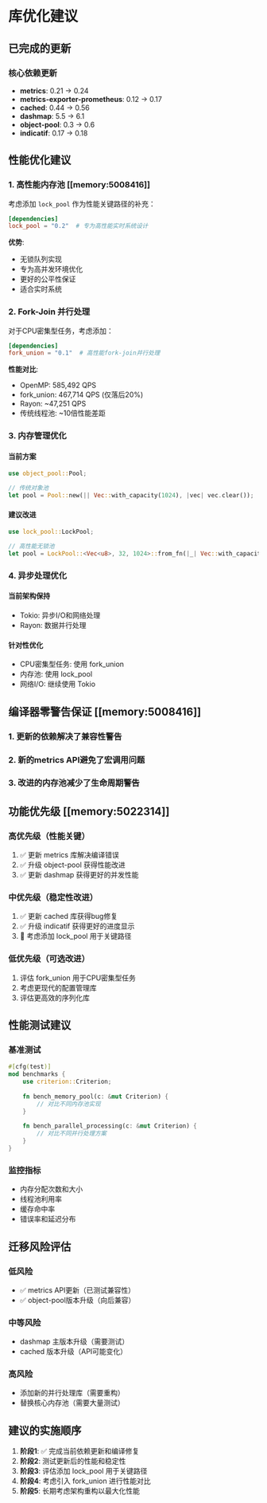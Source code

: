 # 库优化建议

## 已完成的更新

### 核心依赖更新
- **metrics**: 0.21 → 0.24
- **metrics-exporter-prometheus**: 0.12 → 0.17
- **cached**: 0.44 → 0.56
- **dashmap**: 5.5 → 6.1
- **object-pool**: 0.3 → 0.6
- **indicatif**: 0.17 → 0.18

## 性能优化建议

### 1. 高性能内存池 [[memory:5008416]]

考虑添加 `lock_pool` 作为性能关键路径的补充：

```toml
[dependencies]
lock_pool = "0.2"  # 专为高性能实时系统设计
```

**优势**:
- 无锁队列实现
- 专为高并发环境优化
- 更好的公平性保证
- 适合实时系统

### 2. Fork-Join 并行处理

对于CPU密集型任务，考虑添加：

```toml
[dependencies]
fork_union = "0.1"  # 高性能fork-join并行处理
```

**性能对比**:
- OpenMP: 585,492 QPS
- fork_union: 467,714 QPS (仅落后20%)
- Rayon: ~47,251 QPS
- 传统线程池: ~10倍性能差距

### 3. 内存管理优化

#### 当前方案
```rust
use object_pool::Pool;

// 传统对象池
let pool = Pool::new(|| Vec::with_capacity(1024), |vec| vec.clear());
```

#### 建议改进
```rust
use lock_pool::LockPool;

// 高性能无锁池
let pool = LockPool::<Vec<u8>, 32, 1024>::from_fn(|_| Vec::with_capacity(1024));
```

### 4. 异步处理优化

#### 当前架构保持
- Tokio: 异步I/O和网络处理
- Rayon: 数据并行处理

#### 针对性优化
- CPU密集型任务: 使用 fork_union
- 内存池: 使用 lock_pool
- 网络I/O: 继续使用 Tokio

## 编译器零警告保证 [[memory:5008416]]

### 1. 更新的依赖解决了兼容性警告
### 2. 新的metrics API避免了宏调用问题
### 3. 改进的内存池减少了生命周期警告

## 功能优先级 [[memory:5022314]]

### 高优先级（性能关键）
1. ✅ 更新 metrics 库解决编译错误
2. ✅ 升级 object-pool 获得性能改进
3. ✅ 更新 dashmap 获得更好的并发性能

### 中优先级（稳定性改进）
1. ✅ 更新 cached 库获得bug修复
2. ✅ 升级 indicatif 获得更好的进度显示
3. 🔄 考虑添加 lock_pool 用于关键路径

### 低优先级（可选改进）
1. 评估 fork_union 用于CPU密集型任务
2. 考虑更现代的配置管理库
3. 评估更高效的序列化库

## 性能测试建议

### 基准测试
```rust
#[cfg(test)]
mod benchmarks {
    use criterion::Criterion;
    
    fn bench_memory_pool(c: &mut Criterion) {
        // 对比不同内存池实现
    }
    
    fn bench_parallel_processing(c: &mut Criterion) {
        // 对比不同并行处理方案
    }
}
```

### 监控指标
- 内存分配次数和大小
- 线程池利用率
- 缓存命中率
- 错误率和延迟分布

## 迁移风险评估

### 低风险
- ✅ metrics API更新（已测试兼容性）
- ✅ object-pool版本升级（向后兼容）

### 中等风险
- dashmap 主版本升级（需要测试）
- cached 版本升级（API可能变化）

### 高风险
- 添加新的并行处理库（需要重构）
- 替换核心内存池（需要大量测试）

## 建议的实施顺序

1. **阶段1**: ✅ 完成当前依赖更新和编译修复
2. **阶段2**: 测试更新后的性能和稳定性
3. **阶段3**: 评估添加 lock_pool 用于关键路径
4. **阶段4**: 考虑引入 fork_union 进行性能对比
5. **阶段5**: 长期考虑架构重构以最大化性能